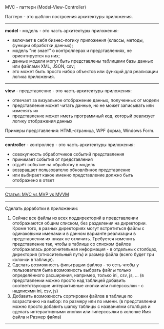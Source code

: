 
MVC - паттерн (Model-View-Controller)  

Паттерн - это шаблон построения архитектуры приложения.

---  

**model** - модель - это часть архитектуры приложения:  

- включает в себя бизнес-логику приложения (классы, методы, функции обработки данных);  
- модель "не знает" о контроллерах и представлениях, не ориентируется на них;  
- данные модели могут быть представлены таблицами базы данных или файлами XML, JSON, csv;  
- это может быть просто набор объектов или функций для реализации логика приложения.  

---  

**view** - представление - это часть архитектуры приложения:

- отвечает за визуальное отображение данных, полученных от модели  
- представление может читать данные, но не может записывать или изменять их  
- представление может иметь программный код, который реализует логику отображения данных  

Примеры представления: HTML-страница, WPF форма, Windows Form.  

---  

**controller** - контроллер - это часть архитектуры приложения:  
- совокупность обработчиков событий представления  
- принимает события от представления  
- отдаёт событие на обработку в модель  
- возвращает пользователю обновлённое представление  
- или выбирает какое именно представление должно быть отображено в ответ  

---  

[Статья: MVC vs MVP vs MVVM](https://habr.com/ru/post/215605/)

---  

Сделать доработки в приложении:  
1. Сейчас все файлы из всех поддиректорий в представлении отображаются общим списком, без разделения на директории. Кроме того, в разных директориях могут встретиться файлы с одинаковыми именами и в данном варианте реализации в представлении их никак не отличить. Требуется изменить представление так, чтобы в таблице со списком файлов отображалась дополнительная информация - в отдельных столбцах, директория (относительный путь) и размер файла (всего будет три колонки в таблице).  
2. Сделать возможность фильтрации файлов - то есть чтобы у пользователя была возможность выбрать файлы только определённого расширения, например, только ini, csv, js, ... (в представлении можно просто над таблицей добавить соответствующие интерактивные кнопки или гиперссылки - с надписями ini, csv, js)  
3. Добавить возможность сортировки файлов в таблице по возрастанию на выбор: по размеру или по имени. (в представлении можно просто добавить шапку таблицы с названиями столбцов и сделать интерактивными кнопки или гиперссылки в колонке Имя файла и Размер файла)  

---  
